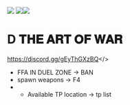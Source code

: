 ![](https://cdn.discordapp.com/attachments/1127744068693282877/1129636339411853442/artofwar.png)
![](https://cdn.discordapp.com/attachments/1127744068693282877/1129649116851490826/RULES.png)![](https://cdn.discordapp.com/attachments/1127744068693282877/1129649116851490826/RULES.png)


# D **𝐓𝐇𝐄 𝐀𝐑𝐓 𝐎𝐅 𝐖𝐀𝐑**

<a id="Si tu est français rejoins nous ! -> Discord">https://discord.gg/gEyThGXzBQ</>
* FFA IN DUEL ZONE -> BAN
* spawn weapons -> F4
* * Available TP location -> tp list

